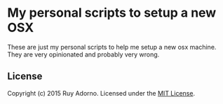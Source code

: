 # My personal scripts to setup a new OSX

These are just my personal scripts to help me setup a new osx machine. They are very opinionated and probably very wrong.

## License

Copyright (c) 2015 Ruy Adorno. Licensed under the [MIT License](http://www.opensource.org/licenses/mit-license.php).

